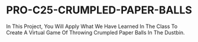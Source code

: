 # PRO-C25-CRUMPLED-PAPER-BALLS
 In This Project, You Will Apply What We Have Learned In The Class To Create A Virtual Game Of Throwing Crumpled Paper Balls In The Dustbin.
